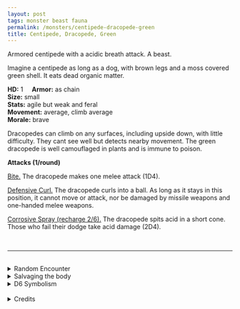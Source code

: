 ```yaml
---
layout: post
tags: monster beast fauna
permalink: /monsters/centipede-dracopede-green
title: Centipede, Dracopede, Green
---
```


Armored centipede with a acidic breath attack. A beast.

Imagine a centipede as long as a dog, with brown legs and a moss covered green shell. It eats dead organic matter.

**HD:** 1  &nbsp; &nbsp;  **Armor:** as chain <br>
**Size:** small <br>
**Stats:** agile but weak and feral<br>
**Movement:** average, climb average<br>
**Morale:** brave <br>

Dracopedes can climb on any surfaces, including upside down, with little difficulty. They cant see well but detects nearby movement. The green dracopede is well camouflaged in plants and is immune to poison.

**Attacks (1/round)**

<ins>Bite.</ins> The dracopede makes one melee attack (1D4).

<ins>Defensive Curl.</ins> The dracopede curls into a ball. As long as it stays in this position, it cannot move or attack, nor be damaged by missile weapons and one-handed melee weapons.

<ins>Corrosive Spray (recharge 2/6).</ins> The dracopede spits acid in a short cone. Those who fail their dodge take acid damage (2D4).

<br>

---

<br> 

<details markdown="1">
<summary>Random Encounter</summary>

1. **Monster:** 1D8 dracopedes.
1. **Lair:** A maze of narrow tunnels dug in rotten wood. <br>	&nbsp; OR <br>	**Omen:** Subtle chewing noises.
1. **Spoor:** A dead humanoid, melted by acid.
1. **Tracks:** Corroded plants.
1. **Trace:** A dracopede shell. 
1. **Trace:** Well polished surface.
</details>

<details markdown="1">
<summary>Salvaging the body</summary>

Dracopedes are highly sought after for the alchemical property of their spit. Their carapace is very hard, but 5 of them are needed to make an human-sized armor.

<span class="alchemy">**Green Dracospit.** Corrosive liquid that builds pressure when shaken.</span>
</details>

<details markdown="1">
<summary>D6 Symbolism</summary>

In local cultures the bat is a symbol of ...

1. Dragons
1. Elementals
1. Seasons
1. Shyness
1. Weather
1. Sacred 
</details>

<br>

<details markdown="1">
<summary>Credits</summary>
Dracopedes are original creations of Richard J Leblanc found in the [Creature Compendium](https://www.drivethrurpg.com/product/147588/CC1-Creature-Compendium). I always love more insectoid diversity and really love their abilities. I was less a fan of making them look like dragons, I think their breath attack is a strong enough parallel without having to give them a dragon face. But that's just my personal taste. I also love that their breath attacks dont match similarly coloured dragons.
</details>

